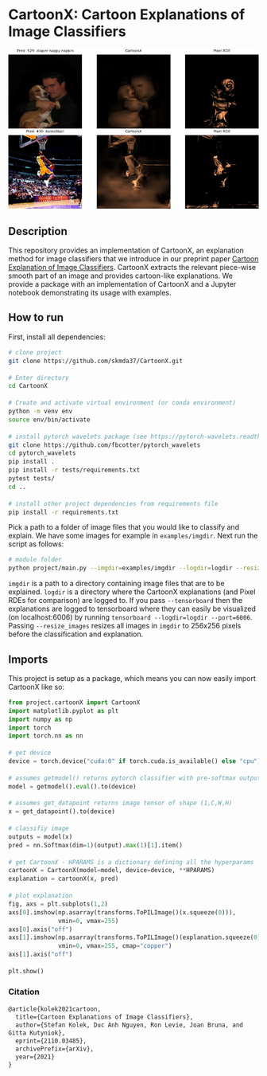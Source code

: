# CartoonX: Cartoon Explanations of Image Classifiers  

<img src="./examples/logdir/exp-babyorig.jpg">

<img src="./examples/logdir/exp-kobe2.jpg">

## Description   
This repository provides an implementation of CartoonX, an explanation method for image classifiers that we introduce in our preprint paper [Cartoon Explanation of Image Classifiers](https://arxiv.org/abs/2110.03485). CartoonX extracts the relevant piece-wise smooth part of an image and provides cartoon-like explanations. We provide a package with an implementation of CartoonX and a Jupyter notebook demonstrating its usage with examples.

## How to run   
First, install all dependencies:   
```bash
# clone project   
git clone https://github.com/skmda37/CartoonX.git 

# Enter directory
cd CartoonX 

# Create and activate virtual environment (or conda environment)
python -m venv env
source env/bin/activate   

# install pytorch wavelets package (see https://pytorch-wavelets.readthedocs.io/en/latest/readme.html for the docs)
git clone https://github.com/fbcotter/pytorch_wavelets
cd pytorch_wavelets
pip install .
pip install -r tests/requirements.txt
pytest tests/
cd ..

# install other project dependencies from requirements file   
pip install -r requirements.txt
 ```   
 Pick a path to a folder of image files that you would like to classify and explain. We have some images for example in `examples/imgdir`. Next run the script as follows: 
 ```bash
# module folder
python project/main.py --imgdir=examples/imgdir --logdir=logdir --resize_images
```
`imgdir` is a path to a directory containing image files that are to be explained. `logdir` is a directory where the CartoonX explanations (and Pixel RDEs for comparison) are logged to. If you pass `--tensorboard` then the explanations are logged to tensorboard where they can easily be visualized (on localhost:6006) by running `tensorboard --logdir=logdir --port=6006`. Passing `--resize_images` resizes all images in `imgdir` to 256x256 pixels before the classification and explanation. 
## Imports
This project is setup as a package, which means you can now easily import CartoonX like so:
```python
from project.cartoonX import CartoonX
import matplotlib.pyplot as plt
import numpy as np
import torch
import torch.nn as nn

# get device
device = torch.device("cuda:0" if torch.cuda.is_available() else "cpu")                      

# assumes getmodel() returns pytorch classifier with pre-softmax output
model = getmodel().eval().to(device)

# assumes get_datapoint returns image tensor of shape (1,C,W,H)
x = get_datapoint().to(device)

# classifiy image
outputs = model(x)
pred = nn.Softmax(dim=1)(output).max(1)[1].item() 

# get CartoonX - HPARAMS is a dictionary defining all the hyperparams
cartoonX = CartoonX(model=model, device=device, **HPARAMS)
explanation = cartoonX(x, pred)

# plot explanation
fig, axs = plt.subplots(1,2)
axs[0].imshow(np.asarray(transforms.ToPILImage()(x.squeeze(0))),
              vmin=0, vmax=255)
axs[0].axis("off")
axs[1].imshow(np.asarray(transforms.ToPILImage()(explanation.squeeze(0))),
              vmin=0, vmax=255, cmap="copper")
axs[1].axis("off")

plt.show()
```

### Citation   
```
@article{kolek2021cartoon,
  title={Cartoon Explanations of Image Classifiers},
  author={Stefan Kolek, Duc Anh Nguyen, Ron Levie, Joan Bruna, and Gitta Kutyniok},
  eprint={2110.03485},
  archivePrefix={arXiv},
  year={2021}
}
```   
